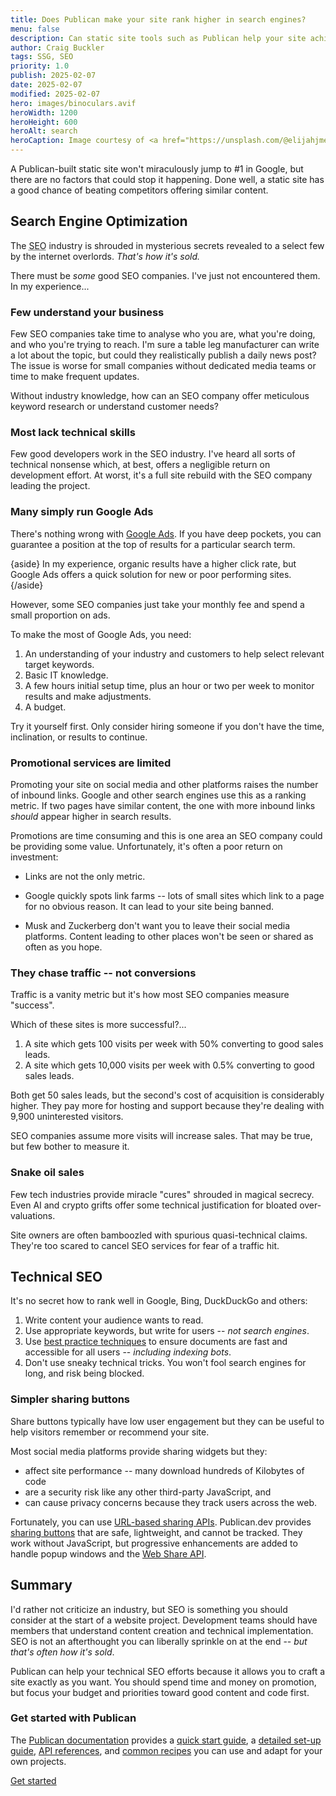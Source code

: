 ```yaml
---
title: Does Publican make your site rank higher in search engines?
menu: false
description: Can static site tools such as Publican help your site achieve better rankings in search engine results?
author: Craig Buckler
tags: SSG, SEO
priority: 1.0
publish: 2025-02-07
date: 2025-02-07
modified: 2025-02-07
hero: images/binoculars.avif
heroWidth: 1200
heroHeight: 600
heroAlt: search
heroCaption: Image courtesy of <a href="https://unsplash.com/@elijahjmears">Elijah Mears</a>
---
```


A Publican-built static site won't miraculously jump to #1 in Google, but there are no factors that could stop it happening. Done well, a static site has a good chance of beating competitors offering similar content.


## Search Engine Optimization

The <abbr title="Search Engine Optimization">SEO</abbr> industry is shrouded in mysterious secrets revealed to a select few by the internet overlords. *That's how it's sold.*

There must be *some* good SEO companies. I've just not encountered them. In my experience...


### Few understand your business

Few SEO companies take time to analyse who you are, what you're doing, and who you're trying to reach. I'm sure a table leg manufacturer can write a lot about the topic, but could they realistically publish a daily news post? The issue is worse for small companies without dedicated media teams or time to make frequent updates.

Without industry knowledge, how can an SEO company offer meticulous keyword research or understand customer needs?


### Most lack technical skills

Few good developers work in the SEO industry. I've heard all sorts of technical nonsense which, at best, offers a negligible return on development effort. At worst, it's a full site rebuild with the SEO company leading the project.


### Many simply run Google Ads

There's nothing wrong with [Google Ads](https://ads.google.com/). If you have deep pockets, you can guarantee a position at the top of results for a particular search term.

{aside}
In my experience, organic results have a higher click rate, but Google Ads offers a quick solution for new or poor performing sites.
{/aside}

However, some SEO companies just take your monthly fee and spend a small proportion on ads.

To make the most of Google Ads, you need:

1. An understanding of your industry and customers to help select relevant target keywords.
1. Basic IT knowledge.
1. A few hours initial setup time, plus an hour or two per week to monitor results and make adjustments.
1. A budget.

Try it yourself first. Only consider hiring someone if you don't have the time, inclination, or results to continue.


### Promotional services are limited

Promoting your site on social media and other platforms raises the number of inbound links. Google and other search engines use this as a ranking metric. If two pages have similar content, the one with more inbound links *should* appear higher in search results.

Promotions are time consuming and this is one area an SEO company could be providing some value. Unfortunately, it's often a poor return on investment:

* Links are not the only metric.

* Google quickly spots link farms -- lots of small sites which link to a page for no obvious reason. It can lead to your site being banned.

* Musk and Zuckerberg don't want you to leave their social media platforms. Content leading to other places won't be seen or shared as often as you hope.


### They chase traffic -- not conversions

Traffic is a vanity metric but it's how most SEO companies measure "success".

Which of these sites is more successful?...

1. A site which gets 100 visits per week with 50% converting to good sales leads.
1. A site which gets 10,000 visits per week with 0.5% converting to good sales leads.

Both get 50 sales leads, but the second's cost of acquisition is considerably higher. They pay more for hosting and support because they're dealing with 9,900 uninterested visitors.

SEO companies assume more visits will increase sales. That may be true, but few bother to measure it.


### Snake oil sales

Few tech industries provide miracle "cures" shrouded in magical secrecy. Even AI and crypto grifts offer some technical justification for bloated over-valuations.

Site owners are often bamboozled with spurious quasi-technical claims. They're too scared to cancel SEO services for fear of a traffic hit.


## Technical SEO

It's no secret how to rank well in Google, Bing, DuckDuckGo and others:

1. Write content your audience wants to read.
1. Use appropriate keywords, but write for users -- *not search engines*.
1. Use [best practice techniques](--ROOT--news/site-performance/) to ensure documents are fast and accessible for all users -- *including indexing bots*.
1. Don't use sneaky technical tricks. You won't fool search engines for long, and risk being blocked.


### Simpler sharing buttons

Share buttons typically have low user engagement but they can be useful to help visitors remember or recommend your site.

Most social media platforms provide sharing widgets but they:

* affect site performance -- many download hundreds of Kilobytes of code
* are a security risk like any other third-party JavaScript, and
* can cause privacy concerns because they track users across the web.

Fortunately, you can use [URL-based sharing APIs](https://blog.logrocket.com/how-to-improve-social-engagement-with-the-web-share-api/). Publican.dev provides [sharing buttons](#share) that are safe, lightweight, and cannot be tracked. They work without JavaScript, but progressive enhancements are added to handle popup windows and the [Web Share API](https://developer.mozilla.org/docs/Web/API/Web_Share_API).


## Summary

I'd rather not criticize an industry, but SEO is something you should consider at the start of a website project. Development teams should have members that understand content creation and technical implementation. SEO is not an afterthought you can liberally sprinkle on at the end -- *but that's often how it's sold*.

Publican can help your technical SEO efforts because it allows you to craft a site exactly as you want. You should spend time and money on promotion, but focus your budget and priorities toward good content and code first.


### Get started with Publican

The [Publican documentation](--ROOT--docs/) provides a [quick start guide](--ROOT--docs/quickstart/concepts/), a [detailed set-up guide](--ROOT--docs/setup/content/), [API references](--ROOT--docs/reference/publican-options/), and [common recipes](--ROOT--docs/recipe/) you can use and adapt for your own projects.

<p><a href="--ROOT--docs/quickstart/concepts/" class="button">Get started</a></p>
